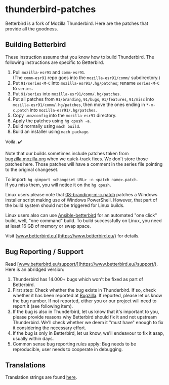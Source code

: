 # thunderbird-patches
Betterbird is a fork of Mozilla Thunderbird. Here are the patches that provide all the goodness.

## Building Betterbird
These instruction assume that you know how to build Thunderbird. The following instructions are specific to Betterbird.

1. Pull `mozilla-esr91` and `comm-esr91`.  
(The `comm-esr91` repo goes into the `mozilla-esr91/comm/` subdirectory.)
1. Put `91/series-M-C` into `mozilla-esr91/.hg/patches`; rename `series-M-C` to `series`.
1. Put `91/series` into `mozilla-esr91/comm/.hg/patches`.
1. Put all patches from `91/branding`, `91/bugs`, `91/features`, `91/misc` into `mozilla-esr91/comm/.hg/patches`,
then move the ones ending in `*-m-c.patch` into `mozilla-esr91/.hg/patches`.
1. Copy `.mozconfig` into the `mozilla-esr91` directory.
1. Apply the patches using `hg qpush -a`.
1. Build normally using `mach build`.
1. Build an installer using `mach package`.
 
Voilà. :heavy_check_mark:

Note that our builds sometimes include patches taken from [bugzilla.mozilla.org](https://bugzilla.mozilla.org/) when we quick-track fixes.
We don't store those patches here. Those patches will have a comment in the series file pointing to the original changeset.

To import: `hg qimport <changeset URL> -n <patch name>.patch`.  
If you miss them, you will notice it on the `hg qpush`.

Linux users please note that [08-branding-m-c.patch](91/branding/08-branding-m-c.patch) patches a Windows installer script making use of Windows PowerShell.
However, that part of the build system should not be triggered for Linux builds.

Linux users also can use [Ansible-betterbird](https://github.com/4ch1m/ansible-betterbird) for an automated "one click" build, well, "one command" build. To build successfully on Linux, you need at least 16 GB of memory or swap space.

Visit [www.betterbird.eu](https://www.betterbird.eu/) for details.

## Bug Reporting / Support

Read [www.betterbird.eu/support/](https://www.betterbird.eu//support/). Here is an abridged version:

1. Thunderbird has 14.000+ bugs which won't be fixed as part of Betterbird.
1. First step: Check whether the bug exists in Thunderbird. If so, check whether it has been reported at [Bugzilla](https://bugzilla.mozilla.org/). If reported, please let us know the bug number. If not reported, either you or our project will need to report it (see following item).
1. If the bug is also in Thunderbird, let us know that it's important to you, please provide reasons why Betterbird should fix it and not upstream Thunderbird. We'll check whether we deem it "must have" enough to fix it considering the necessary effort.
1. If the bug is only in Betterbird, let us know, we'll endeavour to fix it asap, usually within days.
1. Common sense bug reporting rules apply: Bug needs to be reproducible, user needs to cooperate in debugging.

## Translations

Translation strings are found [here](./scripts).
